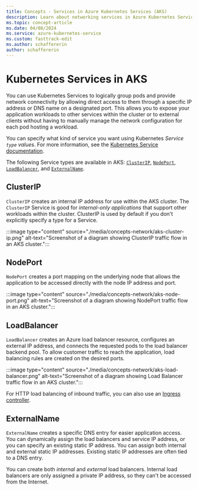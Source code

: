 ```yaml
---
title: Concepts - Services in Azure Kubernetes Services (AKS)
description: Learn about networking services in Azure Kubernetes Service (AKS), including what Kubernetes Services are and what types of services are available in AKS.
ms.topic: concept-article
ms.date: 04/08/2024
ms.service: azure-kubernetes-service
ms.custom: fasttrack-edit
ms.author: schaffererin
author: schaffererin
---
```


# Kubernetes Services in AKS

You can use Kubernetes Services to logically group pods and provide network connectivity by allowing direct access to them through a specific IP address or DNS name on a designated port. This allows you to expose your application workloads to other services within the cluster or to external clients without having to manually manage the network configuration for each pod hosting a workload.

You can specify what kind of service you want using Kubernetes *Service `type` values*. For more information, see the [Kubernetes Service documentation][service-types].

The following Service types are available in AKS: [`ClusterIP`](#clusterip), [`NodePort`](#nodeport), [`LoadBalancer`](#loadbalancer), and [`ExternalName`](#externalname).

## ClusterIP
  
`ClusterIP` creates an internal IP address for use within the AKS cluster. The `ClusterIP` Service is good for *internal-only applications* that support other workloads within the cluster. ClusterIP is used by default if you don't explicitly specify a type for a Service.

:::image type="content" source="./media/concepts-network/aks-cluster-ip.png" alt-text="Screenshot of a diagram showing ClusterIP traffic flow in an AKS cluster.":::

## NodePort

`NodePort` creates a port mapping on the underlying node that allows the application to be accessed directly with the node IP address and port.

:::image type="content" source="./media/concepts-network/aks-node-port.png" alt-text="Screenshot of a diagram showing NodePort traffic flow in an AKS cluster.":::

## LoadBalancer

`LoadBalancer` creates an Azure load balancer resource, configures an external IP address, and connects the requested pods to the load balancer backend pool. To allow customer traffic to reach the application, load balancing rules are created on the desired ports.

:::image type="content" source="./media/concepts-network/aks-load-balancer.png" alt-text="Screenshot of a diagram showing Load Balancer traffic flow in an AKS cluster.":::

For HTTP load balancing of inbound traffic, you can also use an [Ingress controller][ingress-controllers].

## ExternalName

`ExternalName` creates a specific DNS entry for easier application access. You can dynamically assign the load balancers and service IP address, or you can specify an existing static IP address. You can assign both internal and external static IP addresses. Existing static IP addresses are often tied to a DNS entry.

You can create both *internal* and *external* load balancers. Internal load balancers are only assigned a private IP address, so they can't be accessed from the Internet.

<!-- LINKS - External -->
[service-types]: https://kubernetes.io/docs/concepts/services-networking/service/#publishing-services-service-types

<!-- LINKS - Internal -->
[ingress-controllers]:concepts-network-ingress.md#ingress-controllers
